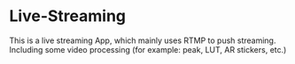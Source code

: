 # Live-Streaming

This is a live streaming App, which mainly uses RTMP to push streaming. Including some video processing (for example: peak, LUT, AR stickers, etc.)

